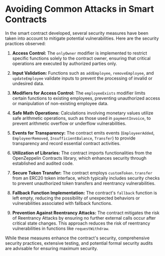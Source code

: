 # Avoiding Common Attacks in Smart Contracts

In the smart contract developed, several security measures have been taken into account to mitigate potential vulnerabilities. Here are the security practices observed:

1. **Access Control:** The `onlyOwner` modifier is implemented to restrict specific functions solely to the contract owner, ensuring that critical operations are executed by authorized parties only.

2. **Input Validation:** Functions such as `addEmployee`, `removeEmployee`, and `updateEmployee` validate inputs to prevent the processing of invalid or undesired data.

3. **Modifiers for Access Control:** The `employeeExists` modifier limits certain functions to existing employees, preventing unauthorized access or manipulation of non-existing employee data.

4. **Safe Math Operations:** Calculations involving monetary values utilize safe arithmetic operations, such as those used in `paymentInvoice`, to prevent arithmetic overflow or underflow vulnerabilities.

5. **Events for Transparency:** The contract emits events (`EmployeerAdded`, `EmployeerRemoved`, `InsufficientBalance`, `Transfer`) to provide transparency and record essential contract activities.

6. **Utilization of Libraries:** The contract imports functionalities from the OpenZeppelin Contracts library, which enhances security through established and audited code.

7. **Secure Token Transfer:** The contract employs `customToken.transfer` from an ERC20 token interface, which typically includes security checks to prevent unauthorized token transfers and reentrancy vulnerabilities.

8. **Fallback Function Implementation:** The contract's `fallback` function is left empty, reducing the possibility of unexpected behaviors or vulnerabilities associated with fallback functions.

9. **Prevention Against Reentrancy Attacks:** The contract mitigates the risk of Reentrancy Attacks by ensuring no further external calls occur after critical state changes. This approach reduces the risk of reentrancy vulnerabilities in functions like `requestWithdraw`.

While these measures enhance the contract's security, comprehensive security practices, extensive testing, and potential formal security audits are advisable for ensuring maximum security.

